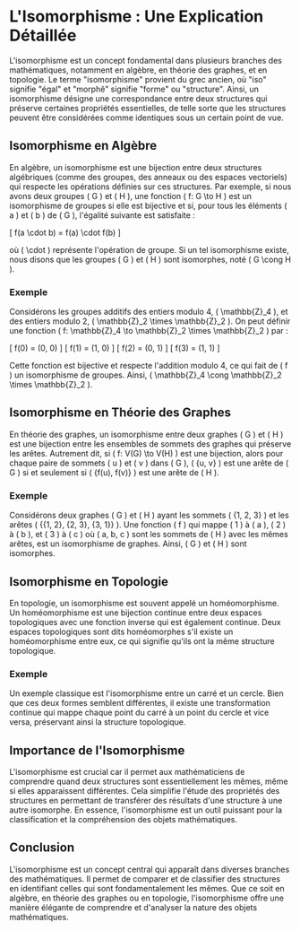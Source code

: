 # L'Isomorphisme : Une Explication Détaillée

L'isomorphisme est un concept fondamental dans plusieurs branches des mathématiques, notamment en algèbre, en théorie des graphes, et en topologie. Le terme "isomorphisme" provient du grec ancien, où "iso" signifie "égal" et "morphê" signifie "forme" ou "structure". Ainsi, un isomorphisme désigne une correspondance entre deux structures qui préserve certaines propriétés essentielles, de telle sorte que les structures peuvent être considérées comme identiques sous un certain point de vue.

## Isomorphisme en Algèbre

En algèbre, un isomorphisme est une bijection entre deux structures algébriques (comme des groupes, des anneaux ou des espaces vectoriels) qui respecte les opérations définies sur ces structures. Par exemple, si nous avons deux groupes \( G \) et \( H \), une fonction \( f: G \to H \) est un isomorphisme de groupes si elle est bijective et si, pour tous les éléments \( a \) et \( b \) de \( G \), l'égalité suivante est satisfaite :

\[ f(a \cdot b) = f(a) \cdot f(b) \]

où \( \cdot \) représente l'opération de groupe. Si un tel isomorphisme existe, nous disons que les groupes \( G \) et \( H \) sont isomorphes, noté \( G \cong H \).

### Exemple

Considérons les groupes additifs des entiers modulo 4, \( \mathbb{Z}_4 \), et des entiers modulo 2, \( \mathbb{Z}_2 \times \mathbb{Z}_2 \). On peut définir une fonction \( f: \mathbb{Z}_4 \to \mathbb{Z}_2 \times \mathbb{Z}_2 \) par :

\[ f(0) = (0, 0) \]
\[ f(1) = (1, 0) \]
\[ f(2) = (0, 1) \]
\[ f(3) = (1, 1) \]

Cette fonction est bijective et respecte l'addition modulo 4, ce qui fait de \( f \) un isomorphisme de groupes. Ainsi, \( \mathbb{Z}_4 \cong \mathbb{Z}_2 \times \mathbb{Z}_2 \).

## Isomorphisme en Théorie des Graphes

En théorie des graphes, un isomorphisme entre deux graphes \( G \) et \( H \) est une bijection entre les ensembles de sommets des graphes qui préserve les arêtes. Autrement dit, si \( f: V(G) \to V(H) \) est une bijection, alors pour chaque paire de sommets \( u \) et \( v \) dans \( G \), \( \{u, v\} \) est une arête de \( G \) si et seulement si \( \{f(u), f(v)\} \) est une arête de \( H \).

### Exemple

Considérons deux graphes \( G \) et \( H \) ayant les sommets \( \{1, 2, 3\} \) et les arêtes \( \{\{1, 2\}, \{2, 3\}, \{3, 1\}\} \). Une fonction \( f \) qui mappe \( 1 \) à \( a \), \( 2 \) à \( b \), et \( 3 \) à \( c \) où \( a, b, c \) sont les sommets de \( H \) avec les mêmes arêtes, est un isomorphisme de graphes. Ainsi, \( G \) et \( H \) sont isomorphes.

## Isomorphisme en Topologie

En topologie, un isomorphisme est souvent appelé un homéomorphisme. Un homéomorphisme est une bijection continue entre deux espaces topologiques avec une fonction inverse qui est également continue. Deux espaces topologiques sont dits homéomorphes s'il existe un homéomorphisme entre eux, ce qui signifie qu'ils ont la même structure topologique.

### Exemple

Un exemple classique est l'isomorphisme entre un carré et un cercle. Bien que ces deux formes semblent différentes, il existe une transformation continue qui mappe chaque point du carré à un point du cercle et vice versa, préservant ainsi la structure topologique.

## Importance de l'Isomorphisme

L'isomorphisme est crucial car il permet aux mathématiciens de comprendre quand deux structures sont essentiellement les mêmes, même si elles apparaissent différentes. Cela simplifie l'étude des propriétés des structures en permettant de transférer des résultats d'une structure à une autre isomorphe. En essence, l'isomorphisme est un outil puissant pour la classification et la compréhension des objets mathématiques.

## Conclusion

L'isomorphisme est un concept central qui apparaît dans diverses branches des mathématiques. Il permet de comparer et de classifier des structures en identifiant celles qui sont fondamentalement les mêmes. Que ce soit en algèbre, en théorie des graphes ou en topologie, l'isomorphisme offre une manière élégante de comprendre et d'analyser la nature des objets mathématiques.
